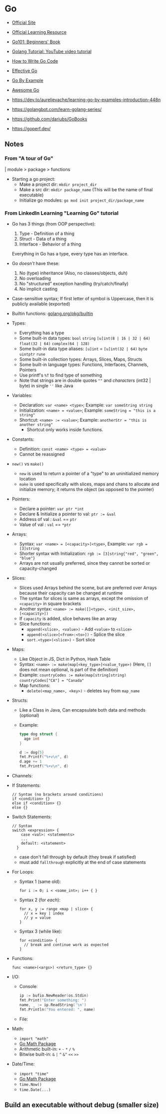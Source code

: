 # Go

- [Official Site](https://golang.org)

- [Official Learning Resource](https://go.dev/learn/)

- [Go101: Beginners' Book](https://go101.org/)

- [Golang Tutorial: YouTube video tutorial](https://www.youtube.com/watch?v=YzLrWHZa-Kc)

- [How to Write Go Code](https://go.dev/doc/code)

- [Effective Go](https://go.dev/doc/effective_go)

- [Go By Example](https://gobyexample.com/)

- [Awesome Go](https://github.com/avelino/awesome-go)

- https://dev.to/aurelievache/learning-go-by-examples-introduction-448n

- https://golangbot.com/learn-golang-series/

- https://github.com/dariubs/GoBooks

- https://goperf.dev/

## Notes

### From "A tour of Go"

| module > package > functions

- Starting a go project:
  - Make a project dir: `mkdir project_dir`
  - Make a src dir: `mkdir package_name` (This will be the name of final executable)
  - Initialize go modules: `go mod init project_dir/package_name`

### From LinkedIn Learning "Learning Go" tutorial

- Go has 3 things (from OOP perspective):

  1. Type - Definition of a thing
  2. Struct - Data of a thing
  3. Interface - Behavior of a thing

  Everything in Go has a type, every type has an interface.

- Go _doesn't_ have these:

  1. No (type) inheritance (Also, no classes/objects, duh)
  2. No overloading
  3. No "structured" exception handling (try/catch/finally)
  4. No implicit casting

- Case-sensitive syntax; If first letter of symbol is Uppercase, then it is publicly available (exported)

- Builtin functions: [golang.org/pkg/builtin](https://golang.org/pkg/builtin)

- Types:

  - Everything has a type
  - Some built-in data types: `bool` `string` `[u]int(8 | 16 | 32 | 64)` `float(32 | 64)` `complex(64 | 128)`
  - Some built-in data type aliases: `[u]int` = `[u]int(32 | 64)` `byte` `uintptr` `rune`
  - Some built-in collection types: Arrays, Slices, Maps, Structs
  - Some built-in language types: Functions, Interfaces, Channels, Pointers
  - Use printf's `%T` to find type of something
  - Note that strings are in double quotes `""` and _characters_ (int32 | byte) in single `''` like Java

- Variables:

  - Declaration: `var <name> <type>`; Example: `var someString string`
  - Initialization: `<name> = <value>`; Example: `someString = "this is a string"`
  - Shortcut: `<name> := <value>`; Example: `anotherStr = "this is another string"`
    - Shortcut only works inside functions.

- Constants:

  - Definition: `const <name> <type> = <value>`
  - Cannot be reassigned

- `new()` vs `make()`

  - `new` is used to return a pointer of a "type" to an uninitialized memory location
  - `make` is used specifically with slices, maps and chans to allocate and initialize memory; it returns the object (as opposed to the pointer)

- Pointers:

  - Declare a pointer: `var ptr *int`
  - Declare & Initialize a pointer to val: `ptr := &val`
  - Address of val : `&val` == `ptr`
  - Value of val : `val` == `*ptr`

- Arrays:

  - Syntax: `var <name> = [<capacity>]<type>`, Example: `var rgb = [3]string`
  - Shorter syntax with Initialization: `rgb := [3]string{"red", "green", "blue"}`
  - Arrays are not usually preferred, since they cannot be sorted or capacity-changed

- Slices:

  - Slices used Arrays behind the scene, but are preferred over Arrays because their capacity can be changed at runtime
  - The syntax for slices is same as arrays, except the omission of `<capacity>` in square brackets
  - Another syntax: `<name> := make([]<type>, <init_size>, [<capacity>])`
  - If `capacity` is added, slice behaves like an array
  - Slice functions:
    - `append(<slice>, <value>)` - Add `<value>` to `<slice>`
    - `append(<slice>[<from>:<to>])` - Splice the slice
    - `sort.<type>(<slice>)` - Sort slice

- Maps:

  - Like Object in JS, Dict in Python, Hash Table
  - Syntax: `<name> := make(map[<key_type>]<value_type>)` (Here, `[]` does not mean optional, is part of the definition)
  - Example: `countryCodes := make(map[string]string)` `countryCodes["CA"] = "Canada"`
  - Map functions:
    - `delete(<map_name>, <key>)` - deletes `key` from `map_name`

- Structs:

  - Like a Class in Java, Can encapsulate both data and methods (optional)
  - Example:

    ```go
    type dog struct {
      age int
    }

    d := dog{5}
    fmt.Printf("%+v\n", d)
    d.age += 1
    fmt.Printf("%+v\n", d)
    ```

- Channels:

- If Statements:

  ```
  // Syntax (no brackets around conditions)
  if <condition> {}
  else if <condition> {}
  else {}
  ```

- Switch Statements:

  ```
  // Syntax
  switch <expression> {
      case <val>: <statements>
      ...
      default: <statement>
    }
  ```

  - case don't fall through by default (they break if satisfied)
  - must add `fallthrough` explicitly at the end of case statements

- For Loops:

  - Syntax 1 (same old):

    ```
    for i := 0; i < <some_int>; i++ { }
    ```

  - Syntax 2 (for _each_):

    ```
    for x, y := range <map | slice> {
      // x = key | index
      // y = value
    }
    ```

  - Syntax 3 (while like):

    ```
    for <condition> {
      // break and continue work as expected
    }
    ```

- Functions:

  ```
  func <name>(<args>) <return_type> {}
  ```

- I/O:

  - Console:

    ```go
    ip := bufio.NewReader(os.Stdin)
    fmt.Print("Enter something: ")
    name, _ := ip.ReadString('\n')
    fmt.Println("You entered: ", name)
    ```

  - File:

- Math:

  - `import "math"`
  - [Go Math Package](https://pkg.go.dev/math)
  - Arithmetic built-in: `+` `-` `*` `/` `%`
  - Bitwise built-in: `&` `|` `^` `&^` `<<` `>>`

- Date/Time:

  - `import "time"`
  - [Go Math Package](https://pkg.go.dev/time)
  - `time.Now()`
  - `time.Date(...)`

## Build an executable without debug (smaller size)
